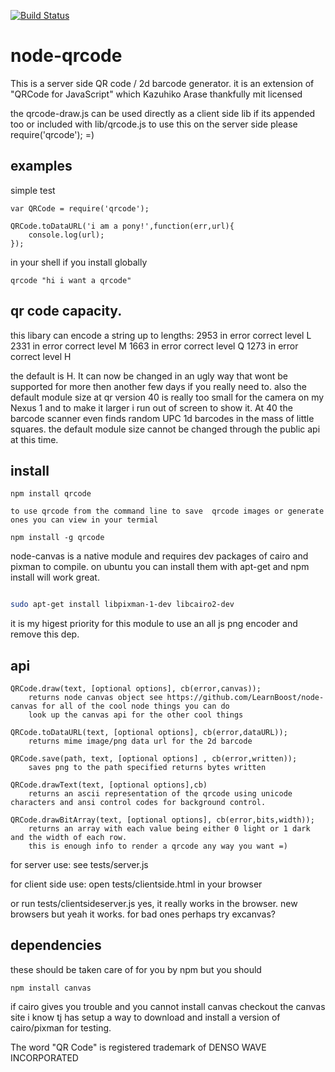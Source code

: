 [![Build Status](https://secure.travis-ci.org/soldair/node-qrcode.png)](http://travis-ci.org/soldair/node-qrcode)


node-qrcode
===========


This is a server side QR code / 2d barcode generator.
it is an extension of "QRCode for JavaScript" which Kazuhiko Arase thankfully mit licensed

the qrcode-draw.js can be used  directly as a client side lib if its appended too or included with lib/qrcode.js
to use this on the server side please require('qrcode'); =)

examples
--------
simple test

	var QRCode = require('qrcode');

	QRCode.toDataURL('i am a pony!',function(err,url){
		console.log(url);
	});

in your shell if you install globally

	qrcode "hi i want a qrcode"

qr code capacity.
-----------------

this libary can encode a string up to lengths:
2953 in error correct level L
2331 in error correct level M
1663 in error correct level Q
1273 in error correct level H

the default is H. 
It can now be changed in an ugly way that wont be supported for more then another few days if you really need to.
also the default module size at qr version 40 is really too small for the camera on my Nexus 1 and to make it larger i run out of screen to show it. At 40 the barcode scanner even finds random UPC 1d barcodes in the mass of little squares.
the default module size cannot be changed through the public api at this time.

install
-------

	npm install qrcode

	to use qrcode from the command line to save  qrcode images or generate ones you can view in your termial

	npm install -g qrcode 


  node-canvas is a native module and requires dev packages of cairo and pixman to compile. 
  on ubuntu you can install them with apt-get and npm install will work great.

  ```sh
  
  sudo apt-get install libpixman-1-dev libcairo2-dev
  ```
  
  it is my higest priority for this module to use an all js png encoder and remove this dep.

api
---
	QRCode.draw(text, [optional options], cb(error,canvas));
		returns node canvas object see https://github.com/LearnBoost/node-canvas for all of the cool node things you can do
		look up the canvas api for the other cool things

	QRCode.toDataURL(text, [optional options], cb(error,dataURL));
		returns mime image/png data url for the 2d barcode 

	QRCode.save(path, text, [optional options] , cb(error,written));
		saves png to the path specified returns bytes written

	QRCode.drawText(text, [optional options],cb)
		returns an ascii representation of the qrcode using unicode characters and ansi control codes for background control.

	QRCode.drawBitArray(text, [optional options], cb(error,bits,width));
		returns an array with each value being either 0 light or 1 dark and the width of each row.
		this is enough info to render a qrcode any way you want =)

	

for server use:
see tests/server.js

for client side use:
open tests/clientside.html in your browser

or run tests/clientsideserver.js
yes, it really works in the browser. new browsers but yeah it works.
for bad ones perhaps try excanvas?

dependencies
------------
these should be taken care of for you by npm but you should

	npm install canvas

if cairo gives you trouble and you cannot install canvas checkout the canvas site i know tj has setup a way to download and install a version of cairo/pixman for testing.

The word "QR Code" is registered trademark of 
DENSO WAVE INCORPORATED
